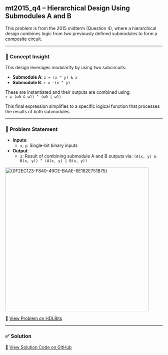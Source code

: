 ## mt2015_q4 – Hierarchical Design Using Submodules A and B

This problem is from the 2015 midterm (Question 4), where a hierarchical design combines logic from two previously defined submodules to form a composite circuit.

---

### 🧠 Concept Insight  
This design leverages modularity by using two subcircuits:
- **Submodule A**: `z = (x ^ y) & x`  
- **Submodule B**: `z = ~(x ^ y)`  

These are instantiated and their outputs are combined using:  
`z = (w0 & w1) ^ (w0 | w1)`

This final expression simplifies to a specific logical function that processes the results of both submodules.

---

### 📘 Problem Statement  
- **Inputs**:  
  - `x`, `y`: Single-bit binary inputs  
- **Output**:  
  - `z`: Result of combining submodule A and B outputs via: `(A(x, y) & B(x, y)) ^ (A(x, y) | B(x, y))`  

<img width="459" alt="{0F2EC123-F840-49CE-BAAE-6E162E751B75}" src="https://github.com/user-attachments/assets/1470ea3e-9b65-4b87-b7d1-c993c3e25c62" />

🔗 [View Problem on HDLBits](https://hdlbits.01xz.net/wiki/Mt2015_q4)

---

### ✅ Solution  
📄 [View Solution Code on GitHub](https://github.com/EswarAdithya011/HDLBits/blob/main/Problem%20Sets/2.%20Circuits/2.1%20Gates/M)
